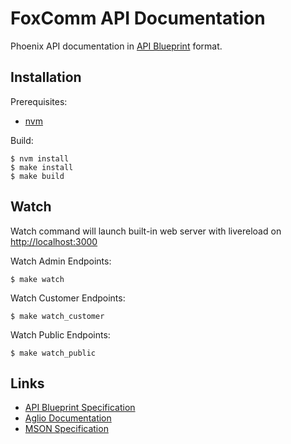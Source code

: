 # FoxComm API Documentation

Phoenix API documentation in [API Blueprint](https://github.com/apiaryio/api-blueprint) format.

## Installation

Prerequisites:

* [nvm](https://github.com/creationix/nvm)

Build:

	$ nvm install
	$ make install
	$ make build
	
## Watch

Watch command will launch built-in web server with livereload on [http://localhost:3000](http://localhost:3000)
	
Watch Admin Endpoints:

	$ make watch
	
Watch Customer Endpoints:

	$ make watch_customer
	
Watch Public Endpoints:

	$ make watch_public

## Links

* [API Blueprint Specification](https://github.com/apiaryio/api-blueprint/blob/master/API%20Blueprint%20Specification.md)
* [Aglio Documentation](https://github.com/danielgtaylor/aglio)
* [MSON Specification](https://github.com/apiaryio/mson/blob/master/MSON%20Specification.md)
